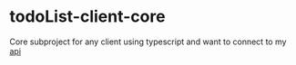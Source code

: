 # todoList-client-core

Core subproject for any client using typescript and want to connect to my [api](https://github.com/Pad-TodoList/todoList-server)
